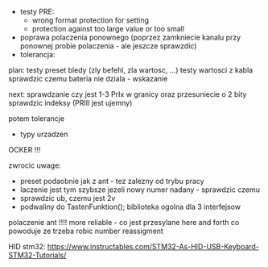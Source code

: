 - testy PRE:
	- wrong format protection for setting
	- protection against too large value or too small
- poprawa polaczenia ponownego (poprzez zamkniecie kanalu przy ponownej probie polaczenia - ale jeszcze sprawzdic)
- tolerancja: 


plan:
testy preset 
bledy (zly befehl, zla wartosc, ...)
testy wartosci z kabla
sprawdzic czemu bateria nie dziala - wskazanie

next:
sprawdzanie czy jest 1-3 PrIx w granicy
oraz przesuniecie o 2 bity
sprawdzic indeksy (PRIII jest ujemny)

potem tolerancje
- typy urzadzen

OCKER !!!


zwrocic uwage:
- preset podaobnie jak z ant - tez zalezny od trybu pracy
- laczenie jest tym szybsze jezeli nowy numer nadany - sprawdzic czemu
- sprawdzic ub, czemu jest 2v
- podwaliny do TastenFunktion(); biblioteka ogolna dla 3 interfejsow


polaczenie ant !!!! more reliable - co jest przesylane here and forth co powoduje ze trzeba robic number reassigment

HID stm32:
https://www.instructables.com/STM32-As-HID-USB-Keyboard-STM32-Tutorials/
